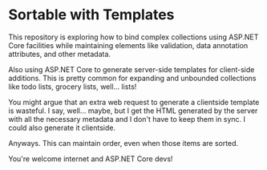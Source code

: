 # Sortable with Templates

This repository is exploring how to bind complex collections using
ASP.NET Core facilities while maintaining elements like validation,
data annotation attributes, and other metadata.

Also using ASP.NET Core to generate server-side templates for client-side
additions. This is pretty common for expanding and unbounded collections like
todo lists, grocery lists, well... lists!

You might argue that an extra web request to generate a clientside template is 
wasteful. I say, well... maybe, but I get the HTML generated by the server
with all the necessary metadata and I don't have to keep them in sync. I could
also generate it clientside. 

Anyways. This can maintain order, even when those items are sorted.

You're welcome internet and ASP.NET Core devs!